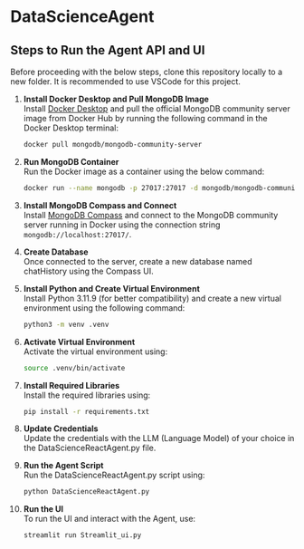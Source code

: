 # DataScienceAgent

## Steps to Run the Agent API and UI

Before proceeding with the below steps, clone this repository locally to a new folder. It is recommended to use VSCode for this project.

1. **Install Docker Desktop and Pull MongoDB Image**<br>
   Install [Docker Desktop](https://www.docker.com/products/docker-desktop/) and pull the official MongoDB community server image from Docker Hub by running the following command in the Docker Desktop terminal:
   ```bash
   docker pull mongodb/mongodb-community-server

2. **Run MongoDB Container**<br>
   Run the Docker image as a container using the below command:<br>
   ```bash
   docker run --name mongodb -p 27017:27017 -d mongodb/mongodb-community-server:latest

3. **Install MongoDB Compass and Connect**<br>
   Install [MongoDB Compass](https://www.mongodb.com/products/tools/compass) and connect to the MongoDB community server running in Docker using the connection string ```mongodb://localhost:27017/```.

4. **Create Database**<br>
   Once connected to the server, create a new database named chatHistory using the Compass UI.

5. **Install Python and Create Virtual Environment**<br>
   Install Python 3.11.9 (for better compatibility) and create a new virtual environment using the following command:<br>
   ```bash
   python3 -m venv .venv

6. **Activate Virtual Environment**<br>
   Activate the virtual environment using:<br>
   ```bash
   source .venv/bin/activate

7. **Install Required Libraries**<br>
   Install the required libraries using:<br>
   ```bash
   pip install -r requirements.txt

8. **Update Credentials**<br>
   Update the credentials with the LLM (Language Model) of your choice in the DataScienceReactAgent.py file.

9. **Run the Agent Script**<br>
    Run the DataScienceReactAgent.py script using:<br>
    ```bash
    python DataScienceReactAgent.py

10. **Run the UI**<br>
    To run the UI and interact with the Agent, use:<br>
    ```bash
    streamlit run Streamlit_ui.py
